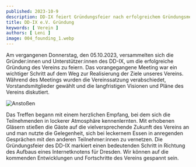 ```yaml
---
published: 2023-10-9
description: DD-IX feiert Gründungsfeier nach erfolgreichem Gründungsmeeting
title: DD-IX e.V. Gründung
keywords: [ Verein ]
authors: [ Leni ]
image: 004_founding_1.webp
---
```


Am vergangenen Donnerstag, den 05.10.2023, versammelten sich die Gründer:innen und Unterstützer:innen des DD-IX, um die erfolgreiche Gründung des Vereins zu feiern. Das vorangegangene Meeting war ein wichtiger Schritt auf dem Weg zur Realisierung der Ziele unseres Vereins. Während des Meetings wurden die Vereinssatzung verabschiedet, Vorstandsmitglieder gewählt und die langfristigen Visionen und Pläne des Vereins diskutiert. 

![Anstoßen](004_founding_2.webp)

Das Treffen begann mit einem herzlichen Empfang, bei dem sich die Teilnehmenden in lockerer Atmosphäre kennenlernten. Mit erhobenen Gläsern stießen die Gäste auf die vielversprechende Zukunft des Vereins an und man nutzte die Gelegenheit, sich bei leckernem Essen in anregenden Gesprächen mit den anderen Teilnehmer:innen zu vernetzen. Die Gründungsfeier des DD-IX markiert einen bedeutenden Schritt in Richtung des Aufbaus eines Internetknotens für Dresden. Wir können auf die kommenden Entwicklungen und Fortschritte des Vereins gespannt sein.
